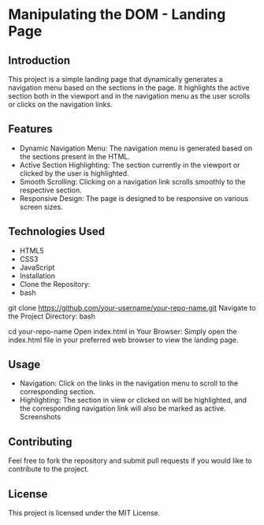 # Manipulating the DOM - Landing Page

## Introduction
This project is a simple landing page that dynamically generates a navigation menu based on the sections in the page. It highlights the active section both in the viewport and in the navigation menu as the user scrolls or clicks on the navigation links.

## Features
- Dynamic Navigation Menu: The navigation menu is generated based on the sections present in the HTML.
- Active Section Highlighting: The section currently in the viewport or clicked by the user is highlighted.
- Smooth Scrolling: Clicking on a navigation link scrolls smoothly to the respective section.
- Responsive Design: The page is designed to be responsive on various screen sizes.

## Technologies Used
- HTML5
- CSS3
- JavaScript
- Installation
- Clone the Repository:
- bash

git clone https://github.com/your-username/your-repo-name.git
Navigate to the Project Directory:
bash

cd your-repo-name
Open index.html in Your Browser: Simply open the index.html file in your preferred web browser to view the landing page.

## Usage
- Navigation: Click on the links in the navigation menu to scroll to the corresponding section.
- Highlighting: The section in view or clicked on will be highlighted, and the corresponding navigation link will also be marked as active.
Screenshots

## Contributing
Feel free to fork the repository and submit pull requests if you would like to contribute to the project.

## License 
This project is licensed under the MIT License.
